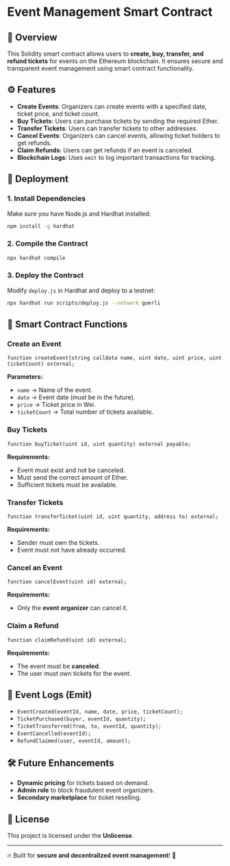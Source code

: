 # Event Management Smart Contract

## 📌 Overview
This Solidity smart contract allows users to **create, buy, transfer, and refund tickets** for events on the Ethereum blockchain. It ensures secure and transparent event management using smart contract functionality.

## ⚙️ Features
- **Create Events**: Organizers can create events with a specified date, ticket price, and ticket count.
- **Buy Tickets**: Users can purchase tickets by sending the required Ether.
- **Transfer Tickets**: Users can transfer tickets to other addresses.
- **Cancel Events**: Organizers can cancel events, allowing ticket holders to get refunds.
- **Claim Refunds**: Users can get refunds if an event is canceled.
- **Blockchain Logs**: Uses `emit` to log important transactions for tracking.

## 🚀 Deployment
### **1. Install Dependencies**
Make sure you have Node.js and Hardhat installed:
```sh
npm install -g hardhat
```

### **2. Compile the Contract**
```sh
npx hardhat compile
```

### **3. Deploy the Contract**
Modify `deploy.js` in Hardhat and deploy to a testnet:
```sh
npx hardhat run scripts/deploy.js --network goerli
```

## 🔧 Smart Contract Functions
### **Create an Event**
```solidity
function createEvent(string calldata name, uint date, uint price, uint ticketCount) external;
```
**Parameters:**
- `name` → Name of the event.
- `date` → Event date (must be in the future).
- `price` → Ticket price in Wei.
- `ticketCount` → Total number of tickets available.

### **Buy Tickets**
```solidity
function buyTicket(uint id, uint quantity) external payable;
```
**Requirements:**
- Event must exist and not be canceled.
- Must send the correct amount of Ether.
- Sufficient tickets must be available.

### **Transfer Tickets**
```solidity
function transferTicket(uint id, uint quantity, address to) external;
```
**Requirements:**
- Sender must own the tickets.
- Event must not have already occurred.

### **Cancel an Event**
```solidity
function cancelEvent(uint id) external;
```
**Requirements:**
- Only the **event organizer** can cancel it.

### **Claim a Refund**
```solidity
function claimRefund(uint id) external;
```
**Requirements:**
- The event must be **canceled**.
- The user must own tickets for the event.

## 📜 Event Logs (Emit)
- `EventCreated(eventId, name, date, price, ticketCount);`
- `TicketPurchased(buyer, eventId, quantity);`
- `TicketTransferred(from, to, eventId, quantity);`
- `EventCancelled(eventId);`
- `RefundClaimed(user, eventId, amount);`

## 🛠️ Future Enhancements
- **Dynamic pricing** for tickets based on demand.
- **Admin role** to block fraudulent event organizers.
- **Secondary marketplace** for ticket reselling.

## 📄 License
This project is licensed under the **Unlicense**.

---
🔥 Built for **secure and decentralized event management**! 🚀

